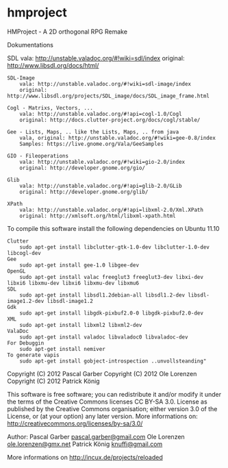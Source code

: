 hmproject
=========

HMProject - A 2D orthogonal RPG Remake

Dokumentations

  SDL
		vala: http://unstable.valadoc.org/#!wiki=sdl/index
		original: http://www.libsdl.org/docs/html/

	SDL-Image
		vala: http://unstable.valadoc.org/#!wiki=sdl-image/index
		original: http://www.libsdl.org/projects/SDL_image/docs/SDL_image_frame.html

	Cogl - Matrixs, Vectors, ...
		vala: http://unstable.valadoc.org/#!api=cogl-1.0/Cogl
		original: http://docs.clutter-project.org/docs/cogl/stable/

	Gee - Lists, Maps, .. like the Lists, Maps, .. from java 
		vala, original: http://unstable.valadoc.org/#!wiki=gee-0.8/index
		Samples: https://live.gnome.org/Vala/GeeSamples

	GIO - Fileoperations
		vala: http://unstable.valadoc.org/#!wiki=gio-2.0/index
		original: http://developer.gnome.org/gio/

	Glib
		vala: http://unstable.valadoc.org/#!api=glib-2.0/GLib
		original: http://developer.gnome.org/glib/

	XPath
		vala: http://unstable.valadoc.org/#!api=libxml-2.0/Xml.XPath
		original: http://xmlsoft.org/html/libxml-xpath.html
		
To compile this software install the following dependencies on Ubuntu 11.10

	Clutter
		sudo apt-get install libclutter-gtk-1.0-dev libclutter-1.0-dev libcogl-dev
	Gee
		sudo apt-get install gee-1.0 libgee-dev
	OpenGL
		sudo apt-get install valac freeglut3 freeglut3-dev libxi-dev libxi6 libxmu-dev libxi6 libxmu-dev libxmu6
	SDL
		sudo apt-get install libsdl1.2debian-all libsdl1.2-dev libsdl-image1.2-dev libsdl-image1.2
	Gdk
		sudo apt-get install libgdk-pixbuf2.0-0 libgdk-pixbuf2.0-dev
	XML
		sudo apt-get install libxml2 libxml2-dev
	ValaDoc
		sudo apt-get install valadoc libvaladoc0 libvaladoc-dev
	For Debuggin
		sudo apt-get install nemiver
	To generate vapis
		sudo apt-get install gobject-introspection ..unvollsteanding"

Copyright (C) 2012  Pascal Garber
Copyright (C) 2012  Ole Lorenzen
Copyright (C) 2012  Patrick König

This software is free software; you can redistribute it and/or
modify it under the terms of the Creative Commons licenses CC BY-SA 3.0.
License as published by the Creative Commons organisation; either
version 3.0 of the License, or (at your option) any later version.
More informations on: http://creativecommons.org/licenses/by-sa/3.0/ 

Author:
	Pascal Garber <pascal.garber@gmail.com>
	Ole Lorenzen <ole.lorenzen@gmx.net>
	Patrick König <knuffi@gmail.com>

More informations on http://incux.de/projects/reloaded
